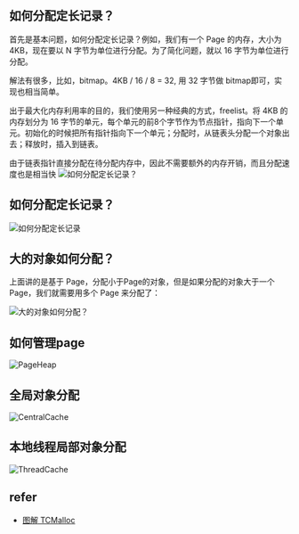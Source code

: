 ## 如何分配定长记录？
首先是基本问题，如何分配定长记录？例如，我们有一个 Page 的内存，大小为 4KB，现在要以 N 字节为单位进行分配。为了简化问题，就以 16 字节为单位进行分配。

解法有很多，比如，bitmap。4KB / 16 / 8 = 32, 用 32 字节做 bitmap即可，实现也相当简单。

出于最大化内存利用率的目的，我们使用另一种经典的方式，freelist。将 4KB 的内存划分为 16 字节的单元，每个单元的前8个字节作为节点指针，指向下一个单元。初始化的时候把所有指针指向下一个单元；分配时，从链表头分配一个对象出去；释放时，插入到链表。

由于链表指针直接分配在待分配内存中，因此不需要额外的内存开销，而且分配速度也是相当快
![如何分配定长记录？](https://pic2.zhimg.com/80/v2-8627f1c08819b6c8bd03d0b74935ba19_1440w.webp)


## 如何分配定长记录？
![如何分配定长记录](https://pic2.zhimg.com/80/v2-2c7c35cc567510ab8187b18297217b81_1440w.webp)


## 大的对象如何分配？
上面讲的是基于 Page，分配小于Page的对象，但是如果分配的对象大于一个 Page，我们就需要用多个 Page 来分配了：

![大的对象如何分配？](https://pic4.zhimg.com/80/v2-10c1aaa4eb52977fb9330d015d851cdf_1440w.webp)

## 如何管理page
![PageHeap](https://pic1.zhimg.com/80/v2-8092c1103b6f8f3bc64952e922451ea4_1440w.webp)


## 全局对象分配
![CentralCache](https://pic3.zhimg.com/80/v2-31841a2868a542b4e5384f938b56124e_1440w.webp)

## 本地线程局部对象分配
![ThreadCache](https://pic4.zhimg.com/80/v2-05a8740554bedf4dc0a6912c6e8551db_1440w.webp)

## refer
* [图解 TCMalloc](https://zhuanlan.zhihu.com/p/29216091)